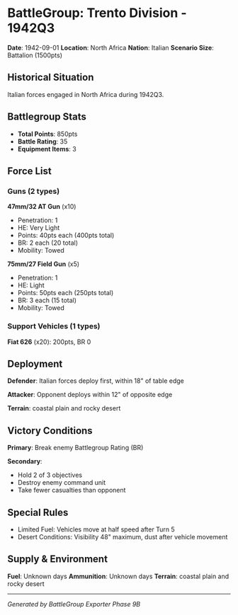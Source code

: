 # BattleGroup: Trento Division - 1942Q3

**Date**: 1942-09-01
**Location**: North Africa
**Nation**: Italian
**Scenario Size**: Battalion (1500pts)

## Historical Situation

Italian forces engaged in North Africa during 1942Q3.

## Battlegroup Stats

- **Total Points**: 850pts
- **Battle Rating**: 35
- **Equipment Items**: 3

## Force List

### Guns (2 types)

**47mm/32 AT Gun** (x10)
- Penetration: 1
- HE: Very Light
- Points: 40pts each (400pts total)
- BR: 2 each (20 total)
- Mobility: Towed

**75mm/27 Field Gun** (x5)
- Penetration: 1
- HE: Light
- Points: 50pts each (250pts total)
- BR: 3 each (15 total)
- Mobility: Towed

### Support Vehicles (1 types)

**Fiat 626** (x20): 200pts, BR 0

## Deployment

**Defender**: Italian forces deploy first, within 18" of table edge

**Attacker**: Opponent deploys within 12" of opposite edge

**Terrain**: coastal plain and rocky desert

## Victory Conditions

**Primary**: Break enemy Battlegroup Rating (BR)

**Secondary**:
- Hold 2 of 3 objectives
- Destroy enemy command unit
- Take fewer casualties than opponent

## Special Rules

- Limited Fuel: Vehicles move at half speed after Turn 5
- Desert Conditions: Visibility 48" maximum, dust after vehicle movement

## Supply & Environment

**Fuel**: Unknown days
**Ammunition**: Unknown days
**Terrain**: coastal plain and rocky desert

---

*Generated by BattleGroup Exporter Phase 9B*
